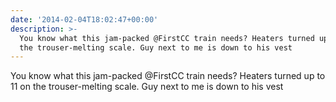 ```yaml
---
date: '2014-02-04T18:02:47+00:00'
description: >-
  You know what this jam-packed @FirstCC train needs? Heaters turned up to 11 on
  the trouser-melting scale. Guy next to me is down to his vest
---
```

You know what this jam-packed @FirstCC train needs? Heaters turned up to 11 on the trouser-melting scale. Guy next to me is down to his vest
